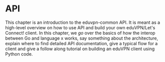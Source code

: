 # API
This chapter is an introduction to the eduvpn-common API. It is meant as a high-level overview on how to use API and build your own eduVPN/Let's Connect! client. In this chapter, we *go* over the basics of how the interop between Go and language x works, say something about the architecture, explain where to find detailed API documentation, give a typical flow for a client and give a follow along tutorial on building an eduVPN client using Python code.
